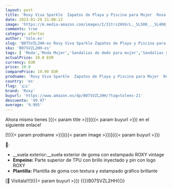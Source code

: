 ```yaml
---
layout: post
title: 'Roxy Viva Sparkle  Zapatos de Playa y Piscina para Mujer  Rosa  Cerise CRI   38 EU'
date: 2023-01-29 21:08:13
image: 'https://m.media-amazon.com/images/I/31trs2HVGrL._SL500_._SL400_.jpg'
comments: true
category: ofertas
author: 'tole.es'
slug: 'B07SVZL2HH-es Roxy Viva Sparkle Zapatos de Playa y Piscina para Mujer...'
sku: 'B07SVZL2HH-es'
tags: [ 'Moda','Moda Mujer','Sandalias de dedo para mujer','Sandalias y palas de mujer','Zapatos para mujer','roxy','zapatos','🇪🇸', ]
actualPrice: 10.0 EUR
currency: EUR
price: 10.0
comparePrice: 19.99 EUR
prodname: 'Roxy Viva Sparkle  Zapatos de Playa y Piscina para Mujer  Rosa  Cerise CRI   38 EU'
country: 'es'
flag: '🇪🇸'
brand: 'Roxy'
buyurl: 'https://www.amazon.es/dp/B07SVZL2HH/?tag=tolees-21'
descuento: '49.97'
average: '9.995'
---
```


Ahora mismo tienes [{{< param title >}}]({{< param buyurl >}}) en el siguiente enlace!

[![{{< param prodname >}}]({{< param image >}})]({{< param buyurl >}})

🔎:

- __suela exterior:__suela exterior de goma con estampado ROXY vintage
- __Empeine:__ Parte superior de TPU con brillo inyectado y pin con logo ROXY
- __Plantilla:__ Plantilla de goma con textura y estampado gráfico brillante

[🛒 Visítala!!!]({{< param buyurl >}})
{{<world>}}B07SVZL2HH{{</world>}}
